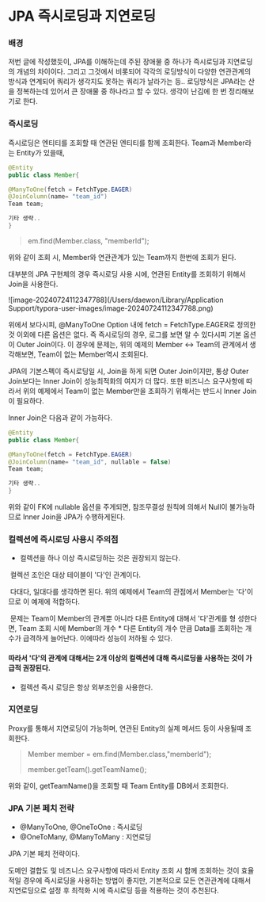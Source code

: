 # JPA 즉시로딩과 지연로딩

### 배경

저번 글에 작성했듯이, JPA를 이해하는데 주된 장애물 중 하나가 즉시로딩과 지연로딩의 개념의 차이이다.  그리고 그것에서 비롯되어 각각의 로딩방식이 다양한 연관관계의 방식과 연계되어 쿼리가 생각지도 못하는 쿼리가 날라가는 등.. 로딩방식은 JPA라는 산을 정복하는데 있어서 큰 장애물 중 하나라고 할 수 있다. 생각이 난김에 한 번 정리해보기로 한다. 

### 즉시로딩

즉시로딩은 엔티티를 조회할 때 연관된 엔티티를 함께 조회한다. Team과 Member라는 Entity가 있을때, 

~~~java
@Entity
public class Member{

@ManyToOne(fetch = FetchType.EAGER)
@JoinColumn(name= "team_id")
Team team;

기타 생략..
}
~~~

> em.find(Member.class, "memberId");

위와 같이 조회 시, Member와 연관관계가 있는 Team까지 한번에 조회가 된다. 

대부분의 JPA 구현체의 경우 즉시로딩 사용 시에, 연관된 Entity를 조회하기 위해서 Join을 사용한다. 

![image-20240724112347788](/Users/daewon/Library/Application Support/typora-user-images/image-20240724112347788.png)

위에서 보다시피, @ManyToOne Option 내에 fetch = FetchType.EAGER로 정의한 것 이외에 다른 옵션은 없다. 즉 즉시로딩의 경우, 로그를 보면 알 수 있다시피 기본 옵션이 Outer Join이다. 이 경우에 문제는, 위의 예제의 Member <-> Team의 관계에서 생각해보면, Team이 없는 Member역시 조회된다. 

JPA의 기본스펙이 즉시로딩일 시, Join을 하게 되면 Outer Join이지만, 통상 Outer Join보다는 Inner Join이 성능최적화의 여지가 더 많다. 또한 비즈니스 요구사항에 따라서 위의 예제에서 Team이 없는 Member만을 조회하기 위해서는 반드시 Inner Join이 필요하다. 

Inner Join은 다음과 같이 가능하다.

~~~~~~java
@Entity
public class Member{

@ManyToOne(fetch = FetchType.EAGER)
@JoinColumn(name= "team_id", nullable = false)
Team team;

기타 생략..
}
~~~~~~

위와 같이 FK에 nullable 옵션을 주게되면, 참조무결성 원칙에 의해서 Null이 불가능하므로 Inner Join을 JPA가 수행하게된다. 



### 컬렉션에 즉시로딩 사용시 주의점

* 컬렉션을 하나 이상 즉시로딩하는 것은 권장되지 않는다.

​	컬렉션 조인은 대상 테이블이 '다'인 관계이다. 

​	다대다, 일대다를 생각하면 된다. 위의 예제에서 Team의 관점에서 Member는 '다'이므로 이 예제에 적합하다. 

​	문제는 Team이 Member의 관계뿐 아니라 다른 Entity에 대해서 '다'관계를 형	성한다면, Team 조회 시에 Member의 개수 *  다른 Entity의 개수 만큼 Data를 	조회하는 개수가 급격하게 늘어난다. 이에따라 성능이 저하될 수 있다. 

#### 	따라서 '다'의 관계에 대해서는 2개 이상의 컬렉션에 대해 즉시로딩을 	사용하는 것이 가급적 권장된다.

* 컬렉션 즉시 로딩은 항상 외부조인을 사용한다.



### 지연로딩



Proxy를 통해서 지연로딩이 가능하며, 연관된 Entity의 실제 메서드 등이 사용될때 조회한다. 

> Member member = em.find(Member.class,"memberId");
>
> member.getTeam().getTeamName();

위와 같이, getTeamName()을 조회할 때 Team Entity를 DB에서 조회한다. 



### JPA 기본 페치 전략

* @ManyToOne, @OneToOne : 즉시로딩
* @OneToMany, @ManyToMany : 지연로딩

JPA 기본 페치 전략이다. 

도메인 결합도 및 비즈니스 요구사항에 따라서 Entity 조회 시 함께 조회하는 것이 효율적일 경우에 즉시로딩을 사용하는 방법이 좋지만, 기본적으로 모든 연관관계에 대해서 지연로딩으로 설정 후 최적화 시에 즉시로딩 등을 적용하는 것이 추천된다. 





